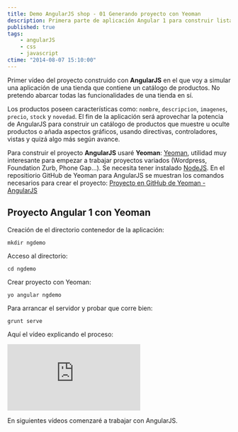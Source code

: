 ```yaml
---
title: Demo AngularJS shop - 01 Generando proyecto con Yeoman
description: Primera parte de aplicación Angular 1 para construir listado de productos. Generando proyecto con Yeoman
published: true
tags:
    - angularJS
    - css
    - javascript
ctime: "2014-08-07 15:10:00"
---
```


Primer vídeo del proyecto construido con **AngularJS** en el que voy a simular una aplicación de una tienda que contiene un catálogo de productos. No pretendo abarcar todas las funcionalidades de una tienda en sí.

Los productos poseen características como: <code>nombre</code>, <code>descripcion</code>, <code>imagenes</code>, <code>precio</code>, <code>stock</code> y <code>novedad</code>. El fin de la aplicación será aprovechar la potencia de AngularJS para construir un catálogo de productos que muestre u oculte productos o añada aspectos gráficos, usando directivas, controladores, vistas y quizá algo más según avance.

Para construir el proyecto **AngularJS** usaré **Yeoman**: <a href="http://yeoman.io/" title="Abre en ventana nueva la web Yeoman" target="_blank">Yeoman</a>, utilidad muy interesante para empezar a trabajar proyectos variados (Wordpress, Foundation Zurb, Phone Gap...). Se necesita tener instalado <a href="http://nodejs.org/" title="Abre en ventana nueva web NodeJS" target="_blank">NodeJS</a>. En el repositiorio GitHub de Yeoman para AngularJS se muestran los comandos necesarios para crear el proyecto: <a href="https://github.com/yeoman/generator-angular" title="Abre en ventana nueva proyecto GitHub de AngularJS y Yeoman" target="_blank">Proyecto en GitHub de Yeoman - AngularJS</a>  

## Proyecto Angular 1 con Yeoman

Creación de el directorio contenedor de la aplicación:

```shell
mkdir ngdemo
```

Acceso al directorio:

```shell
cd ngdemo
```

Crear proyecto con Yeoman:

```shell
yo angular ngdemo
```

Para arrancar el servidor y probar que corre bien:

```shell
grunt serve
```

Aquí el vídeo explicando el proceso:

<div class="ratio-16-9">
    <iframe title="Demo AngularJS Shop - Yeoman Generator" type="text/html" src="http://www.youtube.com/embed/SRBe_1FBSMg?autoplay=0&origin=https://ivanalbizu.eu/" frameborder="0"></iframe>
</div>

En siguientes vídeos comenzaré a trabajar con AngularJS.